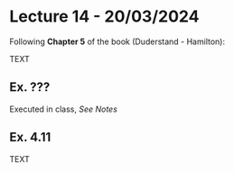 # Lecture 14 - 20/03/2024
Following **Chapter 5** of the book (Duderstand - Hamilton): 

TEXT

## Ex. ???
Executed in class, *See Notes*

## Ex. 4.11
TEXT
